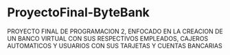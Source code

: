 # ProyectoFinal-ByteBank
PROYECTO FINAL DE PROGRAMACION 2, ENFOCADO EN LA CREACION DE UN BANCO VIRTUAL CON SUS RESPECTIVOS EMPLEADOS, CAJEROS AUTOMATICOS Y USUARIOS CON SUS TARJETAS Y CUENTAS BANCARIAS
